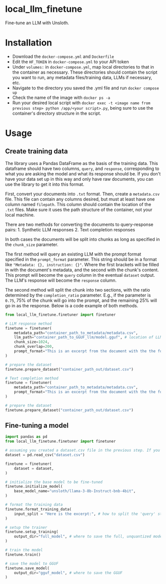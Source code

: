 # local_llm_finetune
Fine-tune an LLM with Unsloth.

# Installation
- Download the `docker-compose.yml` and `Dockerfile`
- Edit the `HF_TOKEN` in `docker-compose.yml` to your API token
- Under `volumes:` in `docker-compose.yml`, map local directories to that in the container as necessary. These directories should contain the script you want to run, any metadata files/training data, LLMs if necessary, etc.
- Navigate to the directory you saved the .yml file and run `docker compose up`
- Check the name of the image with `docker ps -a`
- Run your desired local script with `docker exec -t <image name from previous step> python /app/<your script>.py`, being sure to use the container's directory structure in the script.

# Usage
## Create training data
The library uses a Pandas DataFrame as the basis of the training data. This dataframe should have two columns, `query`, and `response`, corresponding to what you are asking the model and what its response should be. If you don't have your data set up in this way and only have raw documents, you can use the library to get it into this format.

First, convert your documents into `.txt` format. Then, create a `metadata.csv` file. This file can contain any columns desired, but must at least have one column named `filepath`. This column should contain the location of the `.txt` files. Make sure it uses the path structure of the container, not your local machine.

There are two methods for converting the documents to query-response pairs:
	1. Synthetic LLM responses
	2. Text completion responses

In both cases the documents will be split into chunks as long as specified in the `chunk_size` parameter. 

The first method will query an existing LLM with the prompt format specified in the `prompt_format` parameter. This string should be in a format like `"Metadata: {}, instruction: {}"`. Where the first brackets will be filled in with the document's metadata, and the second with the chunk's content. This prompt will become the `query` column in the eventual `dataset` output. The LLM's response will become the `response` column.

The second method will split the chunk into two sections, with the ratio determined by the `completion_ratio` parameter. E.g., if the parameter is `0.75`, 75% of the chunk will go into the prompt, and the remaining 25% will go in as the response. Below is a code example of both methods.

```py
from local_llm_finetune.finetuner import finetuner

# LLM response method
finetune = finetuner(
    metadata_path="container_path_to_metadata/metadata.csv",
    llm_path="container_path_to_GGUF_llm/model.gguf", # location of LLM, if not passed, will default to text completion method
    chunk_size=1024,
    chunk_overlap=200,
    prompt_format="This is an excerpt from the document with the the following metadata: {}. It is currently about 1000 words long. Summarize the information to about 100 words, keeping special note of key figures, statistics, and policy recommendations made. Here is the excerpt: '{}'",
)

# prepare the dataset
finetune.prepare_dataset("container_path_out/dataset.csv")

# Text completion method
finetune = finetuner(
    metadata_path="container_path_to_metadata/metadata.csv",
    prompt_format="This is an excerpt from the document with the the following metadata: {}. It is currently about 750 words long. Complete the excerpt with a new text about one third as long. Here is the excerpt: '{}'",
)

# prepare the dataset
finetune.prepare_dataset("container_path_out/dataset.csv")
```

## Fine-tuning a model
```py
import pandas as pd
from local_llm_finetune.finetuner import finetuner

# assuming you created a dataset.csv file in the previous step. If you're in the same script as from above, finetuner.dataset will be created via the finetuner.prepare_dataset function, no need to reinstantiate
dataset = pd.read_csv("dataset.csv")

finetune = finetuner(
    dataset = dataset,
)

# initialize the base model to be fine-tuned
finetune.initialize_model(
    base_model_name="unsloth/llama-3-8b-Instruct-bnb-4bit",
)

# format the training data
finetune.format_training_data(
    input_split = "Here is the excerpt:", # how to split the 'query' string of the data, in case you want the first part to go into the 'instruction' section of the alpaca prompt, and the second part to go into the 'input' section. If not passed, all the text in the 'query' column will go into the 'instruction' section
)

# setup the trainer
finetune.setup_training(
    output_dir="full_model", # where to save the full, unquantized model
)

# train the model
finetune.train()

# save the model to GGUF
finetune.save_model(
    output_dir="gguf_model", # where to save the GGUF
)
```